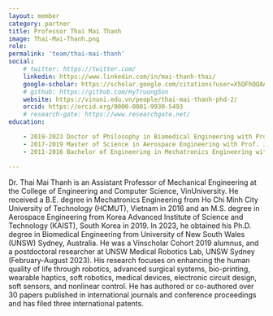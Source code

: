 ```yaml
---
layout: member
category: partner
title: Professor Thai Mai Thanh
image: Thai-Mai-Thanh.png
role: 
permalink: 'team/thai-mai-thanh'
social:
    # twitter: https://twitter.com/
    linkedin: https://www.linkedin.com/in/mai-thanh-thai/
    google-scholar: https://scholar.google.com/citations?user=X5QFhQQAAAAJ&hl=en&authuser=2
    # github: https://github.com/HyTruongSon
    website: https://vinuni.edu.vn/people/thai-mai-thanh-phd-2/
    orcid: https://orcid.org/0000-0001-9930-5493
    # research-gate: https://www.researchgate.net/
education:

    - 2019-2023 Doctor of Philosophy in Biomedical Engineering with Prof. Nigel Lovell and Dr. Thanh Nho Do, UNSW Sydney, Australia
    - 2017-2019 Master of Science in Aerospace Engineering with Prof. Jung-Ryul Lee, Korea Advanced Institute of Science and Technology (KAIST), South Korea
    - 2011-2016 Bachelor of Engineering in Mechatronics Engineering with an Honor Program, Ho Chi Minh City University of Technology (HCMUT), Vietnam.

---
```


Dr. Thai Mai Thanh is an Assistant Professor of Mechanical Engineering at the College of Engineering and Computer Science, VinUniversity. He received a B.E. degree in Mechatronics Engineering from Ho Chi Minh City University of Technology (HCMUT), Vietnam in 2016 and an M.S. degree in Aerospace Engineering from Korea Advanced Institute of Science and Technology (KAIST), South Korea in 2019. In 2023, he obtained his Ph.D. degree in Biomedical Engineering from University of New South Wales (UNSW) Sydney, Australia.
He was a Vinscholar Cohort 2019 alumnus, and a postdoctoral researcher at UNSW Medical Robotics Lab, UNSW Sydney (February-August 2023). His research focuses on enhancing the human quality of life through robotics, advanced surgical systems, bio-printing, wearable haptics, soft robotics, medical devices, electronic circuit design, soft sensors, and nonlinear control. He has authored or co-authored over 30 papers published in international journals and conference proceedings and has filed three international patents.

